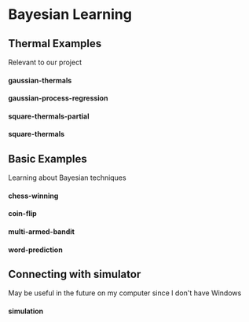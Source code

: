 # Bayesian Learning

## Thermal Examples
Relevant to our project

#### gaussian-thermals
#### gaussian-process-regression
#### square-thermals-partial
#### square-thermals

## Basic Examples
Learning about Bayesian techniques

#### chess-winning
#### coin-flip
#### multi-armed-bandit
#### word-prediction

## Connecting with simulator
May be useful in the future on my computer since I don't have Windows

#### simulation
